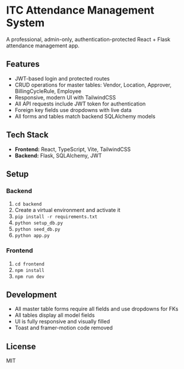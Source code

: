 # ITC Attendance Management System

A professional, admin-only, authentication-protected React + Flask attendance management app.

## Features
- JWT-based login and protected routes
- CRUD operations for master tables: Vendor, Location, Approver, BillingCycleRule, Employee
- Responsive, modern UI with TailwindCSS
- All API requests include JWT token for authentication
- Foreign key fields use dropdowns with live data
- All forms and tables match backend SQLAlchemy models

## Tech Stack
- **Frontend:** React, TypeScript, Vite, TailwindCSS
- **Backend:** Flask, SQLAlchemy, JWT

## Setup

### Backend
1. `cd backend`
2. Create a virtual environment and activate it
3. `pip install -r requirements.txt`
4. `python setup_db.py`
5. `python seed_db.py`
6. `python app.py`

### Frontend
1. `cd frontend`
2. `npm install`
3. `npm run dev`

## Development
- All master table forms require all fields and use dropdowns for FKs
- All tables display all model fields
- UI is fully responsive and visually filled
- Toast and framer-motion code removed

## License
MIT
